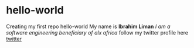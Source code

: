 # hello-world
Creating my first repo hello-world
My name is __Ibrahim Liman__
_I am a software engineering beneficiary of alx africa_
follow my twitter profile here [twitter](https://twitter.co/ibraeemJr)
